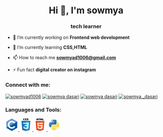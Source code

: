 <h1 align="center">Hi 👋, I'm sowmya</h1>
<h3 align="center">tech learner</h3>

- 🔭 I’m currently working on **Frontend web development**

- 🌱 I’m currently learning **CSS,HTML**

- 📫 How to reach me **sowmyad1006@gmail.com**

- ⚡ Fun fact **digital creator on instagram**

<h3 align="left">Connect with me:</h3>
<p align="left">
<a href="https://twitter.com/sowmyad1006" target="blank"><img align="center" src="https://raw.githubusercontent.com/rahuldkjain/github-profile-readme-generator/master/src/images/icons/Social/twitter.svg" alt="sowmyad1006" height="30" width="40" /></a>
<a href="https://linkedin.com/in/sowmya dasari" target="blank"><img align="center" src="https://raw.githubusercontent.com/rahuldkjain/github-profile-readme-generator/master/src/images/icons/Social/linked-in-alt.svg" alt="sowmya dasari" height="30" width="40" /></a>
<a href="https://fb.com/sowmya dasari" target="blank"><img align="center" src="https://raw.githubusercontent.com/rahuldkjain/github-profile-readme-generator/master/src/images/icons/Social/facebook.svg" alt="sowmya dasari" height="30" width="40" /></a>
<a href="https://instagram.com/sowmya._dasari" target="blank"><img align="center" src="https://raw.githubusercontent.com/rahuldkjain/github-profile-readme-generator/master/src/images/icons/Social/instagram.svg" alt="sowmya._dasari" height="30" width="40" /></a>
</p>

<h3 align="left">Languages and Tools:</h3>
<p align="left"> <a href="https://www.cprogramming.com/" target="_blank" rel="noreferrer"> <img src="https://raw.githubusercontent.com/devicons/devicon/master/icons/c/c-original.svg" alt="c" width="40" height="40"/> </a> <a href="https://www.w3schools.com/css/" target="_blank" rel="noreferrer"> <img src="https://raw.githubusercontent.com/devicons/devicon/master/icons/css3/css3-original-wordmark.svg" alt="css3" width="40" height="40"/> </a> <a href="https://www.w3.org/html/" target="_blank" rel="noreferrer"> <img src="https://raw.githubusercontent.com/devicons/devicon/master/icons/html5/html5-original-wordmark.svg" alt="html5" width="40" height="40"/> </a> <a href="https://www.python.org" target="_blank" rel="noreferrer"> <img src="https://raw.githubusercontent.com/devicons/devicon/master/icons/python/python-original.svg" alt="python" width="40" height="40"/> </a> </p>
